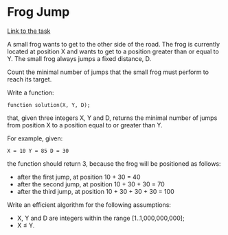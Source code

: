 <h1>Frog Jump</h1>

[Link to the task][https://app.codility.com/programmers/lessons/3-time_complexity/frog_jmp/]

A small frog wants to get to the other side of the road.
The frog is currently located at position X and wants to
get to a position greater than or equal to Y. The small
frog always jumps a fixed distance, D.

Count the minimal number of jumps that the small frog must
perform to reach its target.

Write a function:

`function solution(X, Y, D);`

that, given three integers X, Y and D, returns the minimal
number of jumps from position X to a position equal to or
greater than Y.

For example, given:

`
  X = 10
  Y = 85
  D = 30
`
  
the function should return 3, because the frog will be
positioned as follows:

- after the first jump, at position 10 + 30 = 40
- after the second jump, at position 10 + 30 + 30 = 70
- after the third jump, at position 10 + 30 + 30 + 30 = 100

Write an efficient algorithm for the following assumptions:

- X, Y and D are integers within the range [1..1,000,000,000];
- X ≤ Y.

[https://app.codility.com/programmers/lessons/3-time_complexity/frog_jmp/]: https://app.codility.com/programmers/lessons/3-time_complexity/frog_jmp/